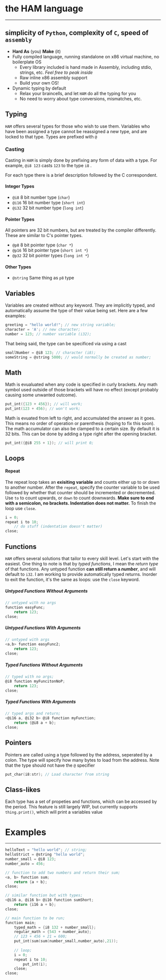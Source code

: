 # the HAM language
---
## simplicity of `Python`, complexity of `C`, speed of `assembly`
- **Hard As** (you) **Make** (it)
- Fully compiled language, running standalone on x86 virtual machine, no boilerplate OS
    - Every library included is hand made in Assembly, including stdio, strings, etc. *Feel free to peak inside*
    - Raw inline x86 assembly support
    - Build your own OS!
- Dynamic typing by default
    - Relax your braincells, and let `HAM` do all the typing for you
    - No need to worry about type conversions, mismatches, etc.

## Typing
`HAM` offers several types for those who wish to use them. Variables who have been assigned a type cannot be reassigned a new type, and are locked to that type. Types are prefixed with `@`

### Casting

Casting in `HAM` is simply done by prefixing any form of data with a type. For example, `@i8 123` casts `123` to the type `i8`  .

For each type there is a brief description followed by the C correspondent.

#### Integer Types
- `@i8` 8 bit number type (`char`)
- `@i16` 16 bit number type (`short int`)
- `@i32` 32 bit number type (`long int`)

#### Pointer Types
All pointers are 32 bit numbers, but are treated by the compiler differently. These are similar to C's pointer types.
- `@p8` 8 bit pointer type (`char *`)
- `@p16` 16 bit pointer type (`short int *`)
- `@p32` 32 bit pointer types (`long int *`)

#### Other Types

- `@string` Same thing as `p8` type 

## Variables

Variables are created without any keyword. They are implicitly typed, and automatically assume the type of their value being set. Here are a few examples:

```C
greeting = "hello world!"; // new string variable;
character = 'A'; // new character;
number = 123; // number variable (i32);
```
That being said, the type can be specificed via using a cast
```C
smallNumber = @i8 123; // character (i8);
someString = @string 5000; // would normally be created as number;
```
## Math
Math is evualuated when any code is specified in curly brackets. Any math symbol used outside of those brackets will have no effect (except probably causing some unwanted outcome). 
```C
put_int({123 + 456}); // will work;
put_int(123 + 456); // won't work;
```
Math is evuated from left to right, and accumulated the answer as it goes. This means no order of operation or parenthesis (hoping to fix this soon). The math accumulator can also be clamped to a certain size. By default it is 32 bits. This can be done by adding a type right after the opening bracket.
```C
put_int({@i8 255 + 1}); // will print 0;
``` 
## Loops

#### Repeat
The repeat loop takes an **exisiting variable** and counts either up to or down to another number. After the `repeat`, specify the counter variable to be used followed by whether that counter should be incremented or decremented. Use `to` to count upwards, or `down` to count downwards. **Make sure to end with a semicolon, no brackets. Indentation does not matter.** To finish the loop use `close`.
```C
i = 0;
repeat i to 10;
    // do stuff (indentation doesn't matter)
close;
```
## Functions
`HAM` offers several solutions that tailor to every skill level. Let's start with the easiest. One thing to note is that by *typed functions*, I mean the *return type* of that functions. Any untyped function **can still return a *number***, and will default to `i32`. I am working to provide automatically typed returns. Inorder to exit the function, it's the same as loops: use the `close` keyword.

##### *Untyped* Functions *Without Arguments*
```C
// untyped with no args
function easyFunc;
    return 123;
close;
```

##### *Untyped* Functions *With Arguments*
```C
// untyped with args
<a,b> function easyFunc2;
    return 123;
close;
```

##### *Typed* Functions *Without Arguments*
```C
// typed with no args;
@i8 function myFuncitonNoP;
    return 123;
close;
```

##### *Typed* Functions *With Arguments*
```C
// typed args and return; 
<@i16 a, @i32 b> @i8 function myFunction;
    return {@i8 a + b};
close;
```

## Pointers
Pointers are called using a type followed by the address, seperated by a colon. The type will specify how many bytes to load from the address. Note that the type should not have the `@` specifier
```C
put_char(i8:str); // Load character from string
```
## Class-likes
Each type has a set of propeties and functions, which can be accessed by the period. This feature is still largely WIP, but currently supports `thing.print()`, which will print a variables value
 
# Examples
---
```C
helloText = "hello world"; // string;
helloStrict = @string "hello world";
number_small = @i8 123;
number_auto = 456;

// function to add two numbers and return their sum;
<a, b> function sum;
    return {a + b};
close;

// similar function but with types;
<@i16 a, @i16 b> @i16 function sumShort;
    return {i16 a + b};
close;

// main function to be run;
function main;
    typed_math = {i8 132 + number_small};
    regular_math = {543 + number_auto};
    // 123 + 456 + 21 = 600;
    put_int(sum(sum(number_small,number_auto),21));
    
    // loop;
    i = 0;
    repeat i to 10;
        put_int(i);
    close;
close;
```